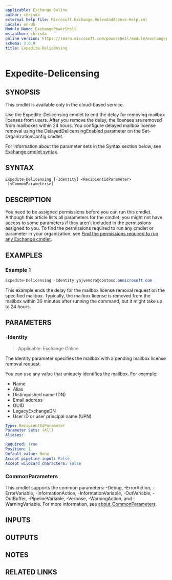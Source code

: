 ```yaml
---
applicable: Exchange Online
author: chrisda
external help file: Microsoft.Exchange.RolesAndAccess-Help.xml
Locale: en-US
Module Name: ExchangePowerShell
ms.author: chrisda
online version: https://learn.microsoft.com/powershell/module/exchangepowershell/expedite-delicensing
schema: 2.0.0
title: Expedite-Delicensing
---
```


# Expedite-Delicensing

## SYNOPSIS
This cmdlet is available only in the cloud-based service.

Use the Expedite-Delicensing cmdlet to end the delay for removing mailbox licenses from users. After you remove the delay, the licenses are removed from mailboxes within 24 hours. You configure delayed mailbox license removal using the DelayedDelicensingEnabled parameter on the Set-OrganizationConfig cmdlet.

For information about the parameter sets in the Syntax section below, see [Exchange cmdlet syntax](https://learn.microsoft.com/powershell/exchange/exchange-cmdlet-syntax).

## SYNTAX

```
Expedite-Delicensing [-Identity] <RecipientIdParameter>
 [<CommonParameters>]
```

## DESCRIPTION
You need to be assigned permissions before you can run this cmdlet. Although this article lists all parameters for the cmdlet, you might not have access to some parameters if they aren't included in the permissions assigned to you. To find the permissions required to run any cmdlet or parameter in your organization, see [Find the permissions required to run any Exchange cmdlet](https://learn.microsoft.com/powershell/exchange/find-exchange-cmdlet-permissions).

## EXAMPLES

### Example 1
```powershell
Expedite-Delicensing -Identity yajvendra@contoso.onmicrosoft.com
```

This example ends the delay for the mailbox license removal request on the specified mailbox. Typically, the mailbox license is removed from the mailbox within 30 minutes after running the command, but it might take up to 24 hours.

## PARAMETERS

### -Identity

> Applicable: Exchange Online

The Identity parameter specifies the mailbox with a pending mailbox license removal request.

You can use any value that uniquely identifies the mailbox. For example:

- Name
- Alias
- Distinguished name (DN)
- Email address
- GUID
- LegacyExchangeDN
- User ID or user principal name (UPN)

```yaml
Type: RecipientIdParameter
Parameter Sets: (All)
Aliases:

Required: True
Position: 1
Default value: None
Accept pipeline input: False
Accept wildcard characters: False
```

### CommonParameters
This cmdlet supports the common parameters: -Debug, -ErrorAction, -ErrorVariable, -InformationAction, -InformationVariable, -OutVariable, -OutBuffer, -PipelineVariable, -Verbose, -WarningAction, and -WarningVariable. For more information, see [about_CommonParameters](https://go.microsoft.com/fwlink/p/?LinkID=113216).

## INPUTS

## OUTPUTS

## NOTES

## RELATED LINKS
